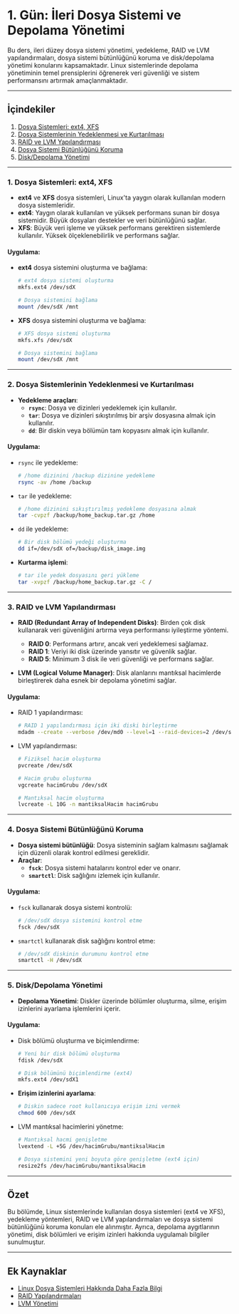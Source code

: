 # 1. Gün: İleri Dosya Sistemi ve Depolama Yönetimi

Bu ders, ileri düzey dosya sistemi yönetimi, yedekleme, RAID ve LVM yapılandırmaları, dosya sistemi bütünlüğünü koruma ve disk/depolama yönetimi konularını kapsamaktadır. Linux sistemlerinde depolama yönetiminin temel prensiplerini öğrenerek veri güvenliği ve sistem performansını artırmak amaçlanmaktadır.

---

## İçindekiler
1. [Dosya Sistemleri: ext4, XFS](#dosya-sistemleri-ext4-xfs)
2. [Dosya Sistemlerinin Yedeklenmesi ve Kurtarılması](#dosya-sistemlerinin-yedeklenmesi-ve-kurtarılması)
3. [RAID ve LVM Yapılandırması](#raid-ve-lvm-yapılandırması)
4. [Dosya Sistemi Bütünlüğünü Koruma](#dosya-sistemi-bütünlüğünü-koruma)
5. [Disk/Depolama Yönetimi](#diskdepolama-yönetimi)

---

### 1. Dosya Sistemleri: ext4, XFS

- **ext4** ve **XFS** dosya sistemleri, Linux'ta yaygın olarak kullanılan modern dosya sistemleridir. 
- **ext4**: Yaygın olarak kullanılan ve yüksek performans sunan bir dosya sistemidir. Büyük dosyaları destekler ve veri bütünlüğünü sağlar.
- **XFS**: Büyük veri işleme ve yüksek performans gerektiren sistemlerde kullanılır. Yüksek ölçeklenebilirlik ve performans sağlar.

#### Uygulama:
- **ext4** dosya sistemini oluşturma ve bağlama:
  ```bash
  # ext4 dosya sistemi oluşturma
  mkfs.ext4 /dev/sdX
  
  # Dosya sistemini bağlama
  mount /dev/sdX /mnt
  ```
- **XFS** dosya sistemini oluşturma ve bağlama:
  ```bash
  # XFS dosya sistemi oluşturma
  mkfs.xfs /dev/sdX
  
  # Dosya sistemini bağlama
  mount /dev/sdX /mnt
  ```

---

### 2. Dosya Sistemlerinin Yedeklenmesi ve Kurtarılması

- **Yedekleme araçları**:
  - **`rsync`**: Dosya ve dizinleri yedeklemek için kullanılır.
  - **`tar`**: Dosya ve dizinleri sıkıştırılmış bir arşiv dosyasına almak için kullanılır.
  - **`dd`**: Bir diskin veya bölümün tam kopyasını almak için kullanılır.

#### Uygulama:
- `rsync` ile yedekleme:
  ```bash
  # /home dizinini /backup dizinine yedekleme
  rsync -av /home /backup
  ```

- `tar` ile yedekleme:
  ```bash
  # /home dizinini sıkıştırılmış yedekleme dosyasına almak
  tar -cvpzf /backup/home_backup.tar.gz /home
  ```

- `dd` ile yedekleme:
  ```bash
  # Bir disk bölümü yedeği oluşturma
  dd if=/dev/sdX of=/backup/disk_image.img
  ```

- **Kurtarma işlemi**:
  ```bash
  # tar ile yedek dosyasını geri yükleme
  tar -xvpzf /backup/home_backup.tar.gz -C /
  ```

---

### 3. RAID ve LVM Yapılandırması

- **RAID (Redundant Array of Independent Disks)**: Birden çok disk kullanarak veri güvenliğini artırma veya performansı iyileştirme yöntemi.
  - **RAID 0**: Performans artırır, ancak veri yedeklemesi sağlamaz.
  - **RAID 1**: Veriyi iki disk üzerinde yansıtır ve güvenlik sağlar.
  - **RAID 5**: Minimum 3 disk ile veri güvenliği ve performans sağlar.
  
- **LVM (Logical Volume Manager)**: Disk alanlarını mantıksal hacimlerde birleştirerek daha esnek bir depolama yönetimi sağlar.

#### Uygulama:
- RAID 1 yapılandırması:
  ```bash
  # RAID 1 yapılandırması için iki diski birleştirme
  mdadm --create --verbose /dev/md0 --level=1 --raid-devices=2 /dev/sdX /dev/sdY
  ```

- LVM yapılandırması:
  ```bash
  # Fiziksel hacim oluşturma
  pvcreate /dev/sdX
  
  # Hacim grubu oluşturma
  vgcreate hacimGrubu /dev/sdX
  
  # Mantıksal hacim oluşturma
  lvcreate -L 10G -n mantiksalHacim hacimGrubu
  ```

---

### 4. Dosya Sistemi Bütünlüğünü Koruma

- **Dosya sistemi bütünlüğü**: Dosya sisteminin sağlam kalmasını sağlamak için düzenli olarak kontrol edilmesi gereklidir.
- **Araçlar**:
  - **`fsck`**: Dosya sistemi hatalarını kontrol eder ve onarır.
  - **`smartctl`**: Disk sağlığını izlemek için kullanılır.

#### Uygulama:
- `fsck` kullanarak dosya sistemi kontrolü:
  ```bash
  # /dev/sdX dosya sistemini kontrol etme
  fsck /dev/sdX
  ```

- `smartctl` kullanarak disk sağlığını kontrol etme:
  ```bash
  # /dev/sdX diskinin durumunu kontrol etme
  smartctl -H /dev/sdX
  ```

---

### 5. Disk/Depolama Yönetimi

- **Depolama Yönetimi**: Diskler üzerinde bölümler oluşturma, silme, erişim izinlerini ayarlama işlemlerini içerir.

#### Uygulama:
- Disk bölümü oluşturma ve biçimlendirme:
  ```bash
  # Yeni bir disk bölümü oluşturma
  fdisk /dev/sdX
  
  # Disk bölümünü biçimlendirme (ext4)
  mkfs.ext4 /dev/sdX1
  ```

- **Erişim izinlerini ayarlama**:
  ```bash
  # Diskin sadece root kullanıcıya erişim izni vermek
  chmod 600 /dev/sdX
  ```

- LVM mantıksal hacimlerini yönetme:
  ```bash
  # Mantıksal hacmi genişletme
  lvextend -L +5G /dev/hacimGrubu/mantiksalHacim
  
  # Dosya sistemini yeni boyuta göre genişletme (ext4 için)
  resize2fs /dev/hacimGrubu/mantiksalHacim
  ```

---

## Özet

Bu bölümde, Linux sistemlerinde kullanılan dosya sistemleri (ext4 ve XFS), yedekleme yöntemleri, RAID ve LVM yapılandırmaları ve dosya sistemi bütünlüğünü koruma konuları ele alınmıştır. Ayrıca, depolama aygıtlarının yönetimi, disk bölümleri ve erişim izinleri hakkında uygulamalı bilgiler sunulmuştur.

---

## Ek Kaynaklar
- [Linux Dosya Sistemleri Hakkında Daha Fazla Bilgi](https://wiki.archlinux.org/title/File_systems)
- [RAID Yapılandırmaları](https://en.wikipedia.org/wiki/RAID)
- [LVM Yönetimi](https://wiki.ubuntu.com/Lvm)


